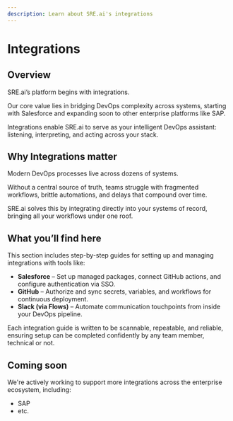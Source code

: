 ```yaml
---
description: Learn about SRE.ai's integrations
---
```


# Integrations

## Overview

SRE.ai’s platform begins with integrations.

Our core value lies in bridging DevOps complexity across systems, starting with Salesforce and expanding soon to other enterprise platforms like SAP.&#x20;

Integrations enable SRE.ai to serve as your intelligent DevOps assistant: listening, interpreting, and acting across your stack.

## Why Integrations matter

Modern DevOps processes live across dozens of systems.&#x20;

Without a central source of truth, teams struggle with fragmented workflows, brittle automations, and delays that compound over time.&#x20;

SRE.ai solves this by integrating directly into your systems of record, bringing all your workflows under one roof.

## What you’ll find here

This section includes step-by-step guides for setting up and managing integrations with tools like:

* **Salesforce** – Set up managed packages, connect GitHub actions, and configure authentication via SSO.
* **GitHub** – Authorize and sync secrets, variables, and workflows for continuous deployment.
* **Slack (via Flows)** – Automate communication touchpoints from inside your DevOps pipeline.

Each integration guide is written to be scannable, repeatable, and reliable, ensuring setup can be completed confidently by any team member, technical or not.

## Coming soon

We're actively working to support more integrations across the enterprise ecosystem, including:

* SAP
* etc.
